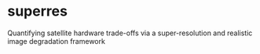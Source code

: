 # superres

Quantifying satellite hardware trade-offs via a super-resolution and realistic image degradation framework
